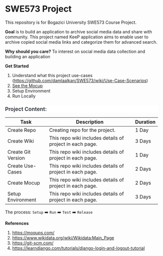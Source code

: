 # SWE573 Project

This repository is for Bogazici University SWE573 Course Project. 

__Goal__ is to build an application to archive social media data and share with community. This project named KeeP application aims to enable user to archive copied social media links and categorize them for advanced search.

__Why should you care?__ To interest on social media data collection and building an application 


__Get Started__
1. Understand what this project use-cases (https://github.com/damlaalkan/SWE573/wiki/Use-Case-Scenarios) 
2. [See the Mocup]([setup/Setup.md](https://github.com/damlaalkan/SWE573/wiki/Mockup))
3. Setup Environment
4. Run Locally


<html>
<body>
<!--StartFragment--><h3 style="box-sizing: border-box; margin-top: 24px; margin-bottom: 16px; font-size: 1.25em; font-weight: 600; line-height: 1.25; color: rgb(36, 41, 47); font-family: -apple-system, BlinkMacSystemFont, &quot;Segoe UI&quot;, Helvetica, Arial, sans-serif, &quot;Apple Color Emoji&quot;, &quot;Segoe UI Emoji&quot;; font-style: normal; font-variant-ligatures: normal; font-variant-caps: normal; letter-spacing: normal; orphans: 2; text-align: start; text-indent: 0px; text-transform: none; white-space: normal; widows: 2; word-spacing: 0px; -webkit-text-stroke-width: 0px; background-color: rgb(255, 255, 255); text-decoration-thickness: initial; text-decoration-style: initial; text-decoration-color: initial;">Project Content:</h3>

Task | Description | Duration
-- | -- | -- 
Create Repo | Creating repo for the project. | 1 Day
Create Wiki | This repo wiki includes details of project in each page. | 3 Days
Create Git Version | This repo wiki includes details of project in each page. | 1 Day
Create Use-Cases | This repo wiki includes details of project in each page. | 2 Days
Create Mocup | This repo wiki includes details of project in each page. | 2 Days
Setup Environment | This repo wiki includes details of project in each page. | 3 Days




The process: `Setup` :arrow_right: `Run` :arrow_right: `Test` :arrow_right: `Release`


__References__
 
1. https://moqups.com/
2. https://www.wikidata.org/wiki/Wikidata:Main_Page
3. https://git-scm.com/
4. https://learndjango.com/tutorials/django-login-and-logout-tutorial





